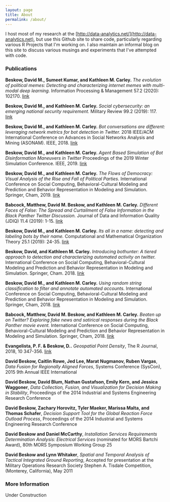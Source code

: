 ```yaml
---
layout: page
title: About
permalink: /about/
---
```


I host most of my research at the [http://data-analytics.net/](http://data-analytics.net), but use this Github site to share code, particularly regarding various R Projects that I'm working on.  I also maintain an informal blog on this site to discuss various musings and experiments that I've attempted with code.

### Publications

**Beskow, David M., Sumeet Kumar, and Kathleen M. Carley.** *The evolution of political memes: Detecting and characterizing internet memes with multi-modal deep learning.* Information Processing & Management 57.2 (2020): 102170. [link](https://www.sciencedirect.com/science/article/pii/S0306457319307988)

**Beskow, David M., and Kathleen M. Carley.** *Social cybersecurity: an emerging national security requirement.* Military Review 99.2 (2019): 117. [link](https://www.armyupress.army.mil/Portals/7/military-review/Archives/English/MA-2019/Beskow-Carley-Social-Cyber.pdf)

**Beskow, David M., and Kathleen M. Carley.** *Bot conversations are different: leveraging network metrics for bot detection in Twitter.* 2018 IEEE/ACM International Conference on Advances in Social Networks Analysis and Mining (ASONAM). IEEE, 2018. [link](https://ieeexplore.ieee.org/stamp/stamp.jsp?arnumber=8508322)

**Beskow, David M., and Kathleen M. Carley.** *Agent Based Simulation of Bot Disinformation Maneuvers in Twitter* Proceedings of the 2019 Winter Simulation Conference. IEEE, 2019. [link](https://www.informs-sim.org/wsc19papers/235.pdf)

**Beskow, David M., and Kathleen M. Carley.** *The Flows of Democracy: Visual Analysis of the Rise and Fall of Political Parties.* International Conference on Social Computing, Behavioral-Cultural Modeling and Prediction and Behavior Representation in Modeling and Simulation. Springer, Cham, 2019. [link](http://sbp-brims.org/2019/proceedings/papers/working_papers/Beskow.pdf)

**Babcock, Matthew, David M. Beskow, and Kathleen M. Carley.** *Different Faces of False: The Spread and Curtailment of False Information in the Black Panther Twitter Discussion.* Journal of Data and Information Quality (JDIQ) 11.4 (2019): 1-15. [link](https://dl.acm.org/doi/10.1145/3339468)

**Beskow, David M., and Kathleen M. Carley.** *Its all in a name: detecting and labeling bots by their name.* Computational and Mathematical Organization Theory 25.1 (2019): 24-35. [link](https://link.springer.com/article/10.1007/s10588-018-09290-1)

**Beskow, David, and Kathleen M. Carley.** *Introducing bothunter: A tiered approach to detection and characterizing automated activity on twitter.* International Conference on Social Computing, Behavioral-Cultural Modeling and Prediction and Behavior Representation in Modeling and Simulation. Springer, Cham. 2018. [link](http://sbp-brims.org/2018/proceedings/papers/latebreaking_papers/LB_5.pdf)

**Beskow, David M., and Kathleen M. Carley.** *Using random string classification to filter and annotate automated accounts.* International Conference on Social Computing, Behavioral-Cultural Modeling and Prediction and Behavior Representation in Modeling and Simulation. Springer, Cham, 2018. [link](https://link.springer.com/chapter/10.1007/978-3-319-93372-6_40)

**Babcock, Matthew, David M. Beskow, and Kathleen M. Carley.** *Beaten up on Twitter? Exploring fake news and satirical responses during the Black Panther movie event.* International Conference on Social Computing, Behavioral-Cultural Modeling and Prediction and Behavior Representation in Modeling and Simulation. Springer, Cham, 2018. [link](https://link.springer.com/chapter/10.1007/978-3-319-93372-6_12)

**Evangelista, P. F. & Beskow, D..** *Geospatial Point Density*, The R Journal, 2018, 10 347-356. [link](https://journal.r-project.org/archive/2018/RJ-2018-061/index.html)

**David Beskow, Caitlin Rowe, Jed Lee, Marat Nugmanov, Ruben Vargas**, *Data Fusion for Regionally Aligned Forces*, Systems Conference (SysCon), 2015 9th Annual IEEE International

**David Beskow, David Blum, Nathan Gustafson, Emily Kern, and Jessica Waggoner**, *Data Collection, Fusion, and Visualization for Decision Making in Stability*, Proceedings of the 2014 Industrial and Systems Engineering Research Conference

**David Beskow, Zachary Horovitz, Tyler Maeker, Marissa Malta, and Thomas Schafer**, *Decision Support Tool for the Global Reaction Force Outload Process*, Proceedings of the 2014 Industrial and Systems Engineering Research Conference

**David Beskow and Daniel McCarthy**, *Installation Services Requirements Determination Analysis: Electrical Services* (nominated for MORS Bartchi Award), 80th MORS Symposium Working Group 25

**David Beskow and Lynn Whitaker**, *Spatial and Temporal Analysis of Tactical Integrated Ground Reporting*, Accepted for presentation at the Military Operations Research Society Stephen A. Tisdale Competition, (Monterey, California), May 2011

### More Information

Under Construction
